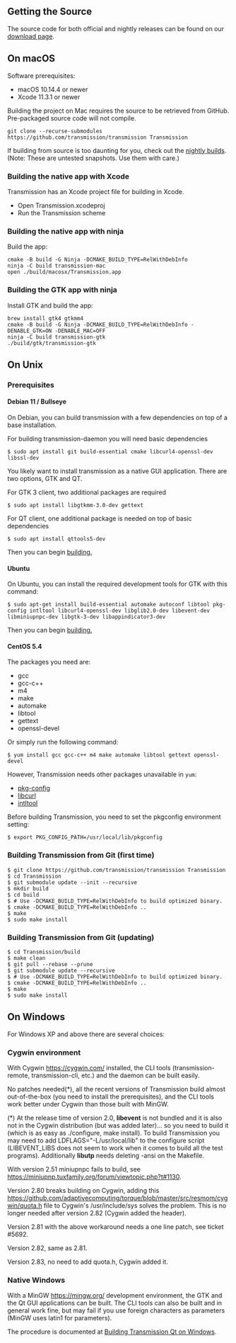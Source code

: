 ## Getting the Source ##
The source code for both official and nightly releases can be found on our [download page](https://transmissionbt.com/download/).

## On macOS ##
Software prerequisites:
 * macOS 10.14.4 or newer
 * Xcode 11.3.1 or newer

Building the project on Mac requires the source to be retrieved from GitHub. Pre-packaged source code will not compile.
```console
git clone --recurse-submodules https://github.com/transmission/transmission Transmission
```

If building from source is too daunting for you, check out the [nightly builds](https://build.transmissionbt.com/job/trunk-mac/).
(Note: These are untested snapshots. Use them with care.)

### Building the native app with Xcode ###
Transmission has an Xcode project file for building in Xcode.
- Open Transmission.xcodeproj
- Run the Transmission scheme

### Building the native app with ninja ###
Build the app:
```console
cmake -B build -G Ninja -DCMAKE_BUILD_TYPE=RelWithDebInfo
ninja -C build transmission-mac
open ./build/macosx/Transmission.app
```

### Building the GTK app with ninja ###
Install GTK and build the app:
```console
brew install gtk4 gtkmm4
cmake -B build -G Ninja -DCMAKE_BUILD_TYPE=RelWithDebInfo -DENABLE_GTK=ON -DENABLE_MAC=OFF
ninja -C build transmission-gtk
./build/gtk/transmission-gtk
```

## On Unix ##
### Prerequisites ###

#### Debian 11 / Bullseye ####
On Debian, you can build transmission with a few dependencies on top of a base installation.

For building transmission-daemon you will need basic dependencies
```console
$ sudo apt install git build-essential cmake libcurl4-openssl-dev libssl-dev
```
You likely want to install transmission as a native GUI application. There are two options, GTK and QT.

For GTK 3 client, two additional packages are required
```console
$ sudo apt install libgtkmm-3.0-dev gettext
```
For QT client, one additional package is needed on top of basic dependencies
```console
$ sudo apt install qttools5-dev
```

Then you can begin [building.](#building-transmission-from-git-first-time)

#### Ubuntu ####
On Ubuntu, you can install the required development tools for GTK with this command:

```console
$ sudo apt-get install build-essential automake autoconf libtool pkg-config intltool libcurl4-openssl-dev libglib2.0-dev libevent-dev libminiupnpc-dev libgtk-3-dev libappindicator3-dev
```

Then you can begin [building.](#building-transmission-from-git-first-time)

#### CentOS 5.4 ####
The packages you need are:
 * gcc
 * gcc-c++
 * m4
 * make
 * automake
 * libtool
 * gettext
 * openssl-devel

Or simply run the following command:
```console
$ yum install gcc gcc-c++ m4 make automake libtool gettext openssl-devel
```

However, Transmission needs other packages unavailable in `yum`:
 * [pkg-config](https://pkg-config.freedesktop.org/wiki/)
 * [libcurl](https://curl.haxx.se/)
 * [intltool](https://ftp.gnome.org/pub/gnome/sources/intltool/)

Before building Transmission, you need to set the pkgconfig environment setting:
```console
$ export PKG_CONFIG_PATH=/usr/local/lib/pkgconfig
```

### Building Transmission from Git (first time) ###
```console
$ git clone https://github.com/transmission/transmission Transmission
$ cd Transmission
$ git submodule update --init --recursive
$ mkdir build
$ cd build
$ # Use -DCMAKE_BUILD_TYPE=RelWithDebInfo to build optimized binary.
$ cmake -DCMAKE_BUILD_TYPE=RelWithDebInfo ..
$ make
$ sudo make install
```

### Building Transmission from Git (updating) ###
```console
$ cd Transmission/build
$ make clean
$ git pull --rebase --prune
$ git submodule update --recursive
$ # Use -DCMAKE_BUILD_TYPE=RelWithDebInfo to build optimized binary.
$ cmake -DCMAKE_BUILD_TYPE=RelWithDebInfo ..
$ make
$ sudo make install
```

## On Windows ##
For Windows XP and above there are several choices:

### Cygwin environment ###
With Cygwin https://cygwin.com/ installed, the CLI tools (transmission-remote, transmission-cli, etc.) and the daemon can be built easily.

No patches needed(\*), all the recent versions of Transmission build almost out-of-the-box (you need to install the prerequisites), and the CLI tools work better under Cygwin than those built with MinGW.

(\*) At the release time of version 2.0, **libevent** is not bundled and it is also not in the Cygwin distribution (but was added later)... so you need to build it (which is as easy as ./configure, make install). To build Transmission you may need to add LDFLAGS="-L/usr/local/lib" to the configure script (LIBEVENT_LIBS does not seem to work when it comes to build all the test programs).  Additionally **libutp** needs deleting -ansi on the Makefile.

With version 2.51 miniupnpc fails to build, see https://miniupnp.tuxfamily.org/forum/viewtopic.php?t#1130.

Version 2.80 breaks building on Cygwin, adding this https://github.com/adaptivecomputing/torque/blob/master/src/resmom/cygwin/quota.h file to Cygwin's /usr/include/sys solves the problem.  This is no longer needed after version 2.82 (Cygwin added the header).

Version 2.81 with the above workaround needs a one line patch, see ticket #5692.

Version 2.82, same as 2.81.

Version 2.83, no need to add quota.h, Cygwin added it.

### Native Windows ###
With a MinGW https://mingw.org/ development environment, the GTK and the Qt GUI applications can be built.  The CLI tools can also be built and in general work fine, but may fail if you use foreign characters as parameters (MinGW uses latin1 for parameters).

The procedure is documented at [Building Transmission Qt on Windows](https://trac.transmissionbt.com/wiki/BuildingTransmissionQtWindows).
